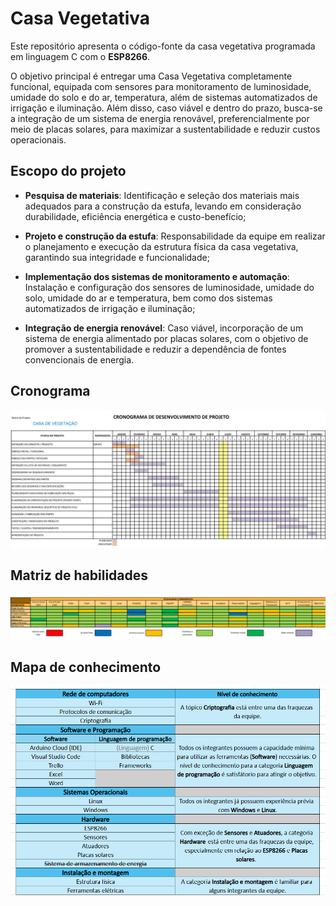 # Casa Vegetativa

Este repositório apresenta o código-fonte da casa vegetativa programada em linguagem C com o **ESP8266**.

O objetivo principal é entregar uma Casa Vegetativa completamente funcional, equipada com sensores para monitoramento de luminosidade, umidade do solo e do ar, temperatura, além de sistemas automatizados de irrigação e iluminação. Além disso, caso viável e dentro do prazo, busca-se a integração de um sistema de energia renovável, preferencialmente por meio de placas solares, para maximizar a sustentabilidade e reduzir custos operacionais.

## Escopo do projeto

- **Pesquisa de materiais**: Identificação e seleção dos materiais mais adequados para a construção da estufa, levando em consideração durabilidade, eficiência energética e custo-benefício;

- **Projeto e construção da estufa**: Responsabilidade da equipe em realizar o planejamento e execução da estrutura física da casa vegetativa, garantindo sua integridade e funcionalidade;

- **Implementação dos sistemas de monitoramento e automação**: Instalação e configuração dos sensores de luminosidade, umidade do solo, umidade do ar e temperatura, bem como dos sistemas automatizados de irrigação e iluminação;

- **Integração de energia renovável**: Caso viável, incorporação de um sistema de energia alimentado por placas solares, com o objetivo de promover a sustentabilidade e reduzir a dependência de fontes convencionais de energia.

## Cronograma

![Cronograma](CRONOGRAMA.png)

## Matriz de habilidades

![Matriz de habilidades](Matriz_de_habilidades.png)

## Mapa de conhecimento

![Mapa de conhecimento](Mapa_de_conhecimento.png)
